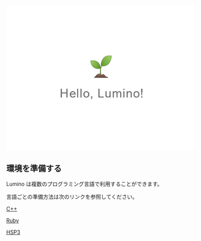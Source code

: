 
![](img/index-1.png)

環境を準備する
----------

Lumino は複数のプログラミング言語で利用することができます。

言語ごとの準備方法は次のリンクを参照してください。

[
<i class="glyphicon glyphicon-circle-arrow-right"></i>C++
](getting-started-native.md)

[
<i class="glyphicon glyphicon-circle-arrow-right"></i>Ruby
](getting-started-ruby.md)

[
<i class="glyphicon glyphicon-circle-arrow-right"></i>HSP3
](getting-started-hsp3.md)
